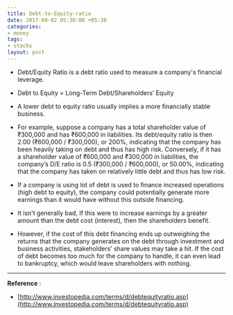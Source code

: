 ```yaml
---
title: Debt-to-Equity-ratio
date: 2017-09-02 05:30:00 +05:30
categories:
- money
tags:
- stocks
layout: post
---
```


* Debt/Equity Ratio is a debt ratio used to measure a company's financial leverage.

* Debt to Equity = Long-Term Debt/Shareholders’ Equity

* A lower debt to equity ratio usually implies a more financially stable business. 
* For example, suppose a company has a total shareholder value of ₹300,000 and has ₹600,000 in liabilities. Its debt/equity ratio is then 2.00 (₹600,000 / ₹300,000), or 200%, indicating that the company has been heavily taking on debt and thus has high risk. Conversely, if it has a shareholder value of ₹600,000 and ₹300,000 in liabilities, the company’s D/E ratio is 0.5 (₹300,000 / ₹600,000), or 50.00%, indicating that the company has taken on relatively little debt and thus has low risk.

* If a company is using lot of debt is used to finance increased operations (high debt to equity), the company could potentially generate more earnings than it would have without this outside financing. 
* It isn't generally bad, If this were to increase earnings by a greater amount than the debt cost (interest), then the shareholders benefit. 
* However, if the cost of this debt financing ends up outweighing the returns that the company generates on the debt through investment and business activities, stakeholders’ share values may take a hit. If the cost of debt becomes too much for the company to handle, it can even lead to bankruptcy, which would leave shareholders with nothing.

---
**Reference** : 
* [http://www.investopedia.com/terms/d/debtequityratio.asp](http://www.investopedia.com/terms/d/debtequityratio.asp)

